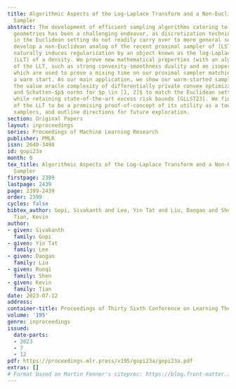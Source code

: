 ```yaml
---
title: Algorithmic Aspects of the Log-Laplace Transform and a Non-Euclidean Proximal
  Sampler
abstract: The development of efficient sampling algorithms catering to non-Euclidean
  geometries has been a challenging endeavor, as discretization techniques which succeed
  in the Euclidean setting do not readily carry over to more general settings. We
  develop a non-Euclidean analog of the recent proximal sampler of [LST21], which
  naturally induces regularization by an object known as the log-Laplace transform
  (LLT) of a density. We prove new mathematical properties (with an algorithmic flavor)
  of the LLT, such as strong convexity-smoothness duality and an isoperimetric inequality,
  which are used to prove a mixing time on our proximal sampler matching [LST21] under
  a warm start. As our main application, we show our warm-started sampler improves
  the value oracle complexity of differentially private convex optimization in $\ell_p$
  and Schatten-$p$ norms for $p \in [1, 2]$ to match the Euclidean setting [GLL22],
  while retaining state-of-the-art excess risk bounds [GLLST23]. We find our investigation
  of the LLT to be a promising proof-of-concept of its utility as a tool for designing
  samplers, and outline directions for future exploration.
section: Original Papers
layout: inproceedings
series: Proceedings of Machine Learning Research
publisher: PMLR
issn: 2640-3498
id: gopi23a
month: 0
tex_title: Algorithmic Aspects of the Log-Laplace Transform and a Non-Euclidean Proximal
  Sampler
firstpage: 2399
lastpage: 2439
page: 2399-2439
order: 2399
cycles: false
bibtex_author: Gopi, Sivakanth and Lee, Yin Tat and Liu, Daogao and Shen, Ruoqi and
  Tian, Kevin
author:
- given: Sivakanth
  family: Gopi
- given: Yin Tat
  family: Lee
- given: Daogao
  family: Liu
- given: Ruoqi
  family: Shen
- given: Kevin
  family: Tian
date: 2023-07-12
address: 
container-title: Proceedings of Thirty Sixth Conference on Learning Theory
volume: '195'
genre: inproceedings
issued:
  date-parts:
  - 2023
  - 7
  - 12
pdf: https://proceedings.mlr.press/v195/gopi23a/gopi23a.pdf
extras: []
# Format based on Martin Fenner's citeproc: https://blog.front-matter.io/posts/citeproc-yaml-for-bibliographies/
---
```

